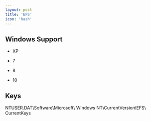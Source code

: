 ```yaml
---
layout: post
title: 'EFS'
icon: 'hash'
---
```


## Windows Support

- XP

- 7

- 8

- 10



## Keys

NTUSER.DAT\Software\Microsoft\ Windows NT\CurrentVersion\EFS\ CurrentKeys

